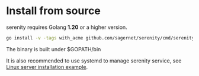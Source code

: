 # Install from source

serenity requires Golang **1.20** or a higher version.

```bash
go install -v -tags with_acme github.com/sagernet/serenity/cmd/serenity@latest
```

The binary is built under $GOPATH/bin

It is also recommended to use systemd to manage serenity service,
see [Linux server installation example](/examples/linux-server-installation).
